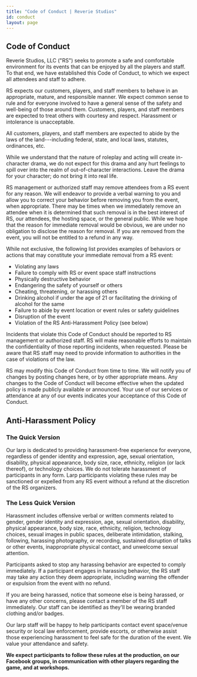 ```yaml
---
title: "Code of Conduct | Reverie Studios"
id: conduct
layout: page
---
```


## Code of Conduct

Reverie Studios, LLC ("RS") seeks to promote a safe and comfortable environment for its events that can be enjoyed by all the players and staff. To that end, we have established this Code of Conduct, to which we expect all attendees and staff to adhere.

RS expects our customers, players, and staff members to behave in an appropriate, mature, and responsible manner. We expect common sense to rule and for everyone involved to have a general sense of the safety and well-being of those around them. Customers, players, and staff members are expected to treat others with courtesy and respect. Harassment or intolerance is unacceptable.

All customers, players, and staff members are expected to abide by the laws of the land---including federal, state, and local laws, statutes, ordinances, etc.  

While we understand that the nature of roleplay and acting will create in-character drama, we do not expect for this drama and any hurt feelings to spill over into the realm of out-of-character interactions. Leave the drama for your character; do not bring it into real life.

RS management or authorized staff may remove attendees from a RS event for any reason. We will endeavor to provide a verbal warning to you and allow you to correct your behavior before removing you from the event, when appropriate. There may be times when we immediately remove an attendee when it is determined that such removal is in the best interest of RS, our attendees, the hosting space, or the general public. While we hope that the reason for immediate removal would be obvious, we are under no obligation to disclose the reason for removal. If you are removed from the event, you will not be entitled to a refund in any way.

While not exclusive, the following list provides examples of behaviors or actions that may constitute your immediate removal from a RS event:

* Violating any laws
* Failure to comply with RS or event space staff instructions
* Physically destructive behavior
* Endangering the safety of yourself or others
* Cheating, threatening, or harassing others
* Drinking alcohol if under the age of 21 or facilitating the drinking of alcohol for the same
* Failure to abide by event location or event rules or safety guidelines
* Disruption of the event
* Violation of the RS Anti-Harassment Policy (see below)

Incidents that violate this Code of Conduct should be reported to RS management or authorized staff. RS will make reasonable efforts to maintain the confidentiality of those reporting incidents, when requested. Please be aware that RS staff may need to provide information to authorities in the case of violations of the law.

RS may modify this Code of Conduct from time to time. We will notify you of changes by posting changes here, or by other appropriate means. Any changes to the Code of Conduct will become effective when the updated policy is made publicly available or announced. Your use of our services or attendance at any of our events indicates your acceptance of this Code of Conduct.

## Anti-Harassment Policy

### The Quick Version

Our larp is dedicated to providing harassment-free experience for everyone, regardless of gender identity and expression, age, sexual orientation, disability, physical appearance, body size, race, ethnicity, religion (or lack thereof), or technology choices. We do not tolerate harassment of participants in any form. Larp participants violating these rules may be sanctioned or expelled from any RS event without a refund at the discretion of the RS organizers.

### The Less Quick Version

Harassment includes offensive verbal or written comments related to gender, gender identity and expression, age, sexual orientation, disability, physical appearance, body size, race, ethnicity, religion, technology choices, sexual images in public spaces, deliberate intimidation, stalking, following, harassing photography, or recording, sustained disruption of talks or other events, inappropriate physical contact, and unwelcome sexual attention.

Participants asked to stop any harassing behavior are expected to comply immediately. If a participant engages in harassing behavior, the RS staff may take any action they deem appropriate, including warning the offender or expulsion from the event with no refund.

If you are being harassed, notice that someone else is being harassed, or have any other concerns, please contact a member of the RS staff immediately. Our staff can be identified as they'll be wearing branded clothing and/or badges.

Our larp staff will be happy to help participants contact event space/venue security or local law enforcement, provide escorts, or otherwise assist those experiencing harassment to feel safe for the duration of the event. We value your attendance and safety.

**We expect participants to follow these rules at the production, on our Facebook groups, in communication with other players regarding the game,  and at workshops.**
